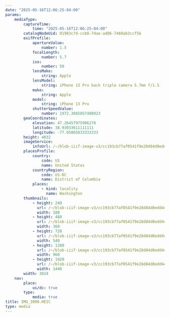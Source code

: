 ```yaml
---
date: "2025-05-16T12:06:25-04:00"
params:
    mediaType:
        captureTime:
            time: "2025-05-16T12:06:25-04:00"
        catalogNodeUid: 01983c7d-ccb8-74ae-ad86-7460ab3ccf5b
        exifProfile:
            apertureValue:
                number: 1.5
            focalLength:
                number: 5.7
            iso:
                number: 50
            lensMake:
                string: Apple
            lensModel:
                string: iPhone 13 Pro back triple camera 5.7mm f/1.5
            make:
                string: Apple
            model:
                string: iPhone 13 Pro
            shutterSpeedValue:
                number: 1972.3865857408023
        geoCoordinates:
            elevation: 47.26457975986278
            latitude: 38.93033611111111
            longitude: -77.05065833333333
        height: 4032
        imageService:
            infoUrl: /~/blob-iiif-image-v3/cc193cb77af0541f9e28d84d0edd4c16294f6962892c097ffe9a938bda7345d6/info.json
        placesProfile:
            country:
                code: US
                name: United States
            countryRegion:
                code: US-DC
                name: District of Columbia
            places:
                - kind: locality
                  name: Washington
        thumbnails:
            - height: 240
              url: /~/blob-iiif-image-v3/cc193cb77af0541f9e28d84d0edd4c16294f6962892c097ffe9a938bda7345d6/full/180%2C240/0/default.jpg
              width: 180
            - height: 480
              url: /~/blob-iiif-image-v3/cc193cb77af0541f9e28d84d0edd4c16294f6962892c097ffe9a938bda7345d6/full/360%2C480/0/default.jpg
              width: 360
            - height: 720
              url: /~/blob-iiif-image-v3/cc193cb77af0541f9e28d84d0edd4c16294f6962892c097ffe9a938bda7345d6/full/540%2C720/0/default.jpg
              width: 540
            - height: 1280
              url: /~/blob-iiif-image-v3/cc193cb77af0541f9e28d84d0edd4c16294f6962892c097ffe9a938bda7345d6/full/960%2C1280/0/default.jpg
              width: 960
            - height: 1920
              url: /~/blob-iiif-image-v3/cc193cb77af0541f9e28d84d0edd4c16294f6962892c097ffe9a938bda7345d6/full/1440%2C1920/0/default.jpg
              width: 1440
        width: 3024
    nav:
        place:
            us/dc: true
        type:
            media: true
title: IMG_3090.HEIC
type: media
---
```

